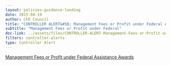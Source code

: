 ```yaml
---
layout: policies-guidance-landing 
date: 2015-04-19
author: CFO Council
title: "CONTROLLER ALERT&#58; Management Fees or Profit under Federal Assistance Awards"
subtitle: "Management Fees or Profit under Federal"
doc-link: ../assets/files/CONTROLLER-ALERT-Management-Fees-or-Profit-under-Federal-Assistance-Awards.pdf
filters: controller-alerts
type: Controller Alert
---
```

[Management Fees or Profit under Federal Assistance Awards]({{site.baseurl}}/assets/files/CONTROLLER-ALERT-Management-Fees-or-Profit-under-Federal-Assistance-Awards.pdf)
